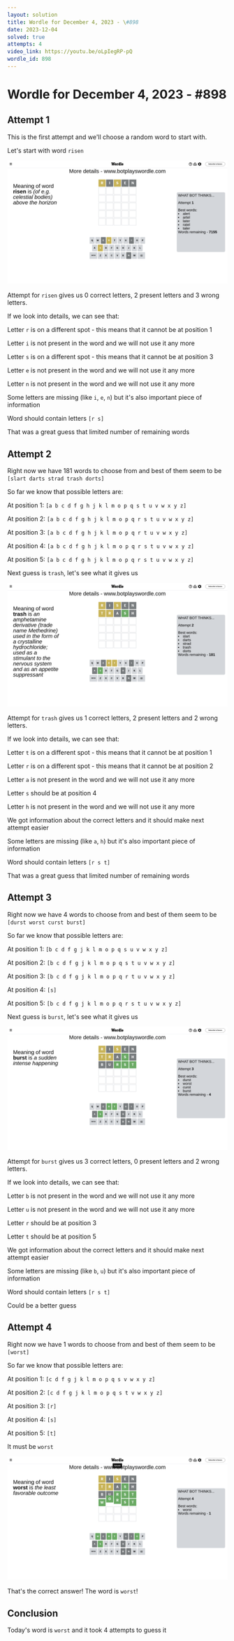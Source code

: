 ```yaml
---
layout: solution
title: Wordle for December 4, 2023 - \#898
date: 2023-12-04
solved: true
attempts: 4
video_link: https://youtu.be/oLpIegRP-pQ
wordle_id: 898
---
```


# Wordle for December 4, 2023 - \#898

## Attempt 1

This is the first attempt and we'll choose a random word to start with.

Let's start with word `risen`

![Attempt 1](2023-12-04/attempt-1.png)

Attempt for `risen` gives us 0 correct letters, 2 present letters and 3 wrong letters.

If we look into details, we can see that:

Letter `r` is on a different spot - this means that it cannot be at position 1

Letter `i` is not present in the word and we will not use it any more

Letter `s` is on a different spot - this means that it cannot be at position 3

Letter `e` is not present in the word and we will not use it any more

Letter `n` is not present in the word and we will not use it any more

Some letters are missing (like `i`, `e`, `n`) but it's also important piece of information

Word should contain letters `[r s]`

That was a great guess that limited number of remaining words



## Attempt 2

Right now we have 181 words to choose from and best of them seem to be `[slart darts strad trash dorts]`

So far we know that possible letters are:

At position 1: `[a b c d f g h j k l m o p q s t u v w x y z]`

At position 2: `[a b c d f g h j k l m o p q r s t u v w x y z]`

At position 3: `[a b c d f g h j k l m o p q r t u v w x y z]`

At position 4: `[a b c d f g h j k l m o p q r s t u v w x y z]`

At position 5: `[a b c d f g h j k l m o p q r s t u v w x y z]`

Next guess is `trash`, let's see what it gives us

![Attempt 2](2023-12-04/attempt-2.png)

Attempt for `trash` gives us 1 correct letters, 2 present letters and 2 wrong letters.

If we look into details, we can see that:

Letter `t` is on a different spot - this means that it cannot be at position 1

Letter `r` is on a different spot - this means that it cannot be at position 2

Letter `a` is not present in the word and we will not use it any more

Letter `s` should be at position 4

Letter `h` is not present in the word and we will not use it any more

We got information about the correct letters and it should make next attempt easier

Some letters are missing (like `a`, `h`) but it's also important piece of information

Word should contain letters `[r s t]`

That was a great guess that limited number of remaining words



## Attempt 3

Right now we have 4 words to choose from and best of them seem to be `[durst worst curst burst]`

So far we know that possible letters are:

At position 1: `[b c d f g j k l m o p q s u v w x y z]`

At position 2: `[b c d f g j k l m o p q s t u v w x y z]`

At position 3: `[b c d f g j k l m o p q r t u v w x y z]`

At position 4: `[s]`

At position 5: `[b c d f g j k l m o p q r s t u v w x y z]`

Next guess is `burst`, let's see what it gives us

![Attempt 3](2023-12-04/attempt-3.png)

Attempt for `burst` gives us 3 correct letters, 0 present letters and 2 wrong letters.

If we look into details, we can see that:

Letter `b` is not present in the word and we will not use it any more

Letter `u` is not present in the word and we will not use it any more

Letter `r` should be at position 3

Letter `t` should be at position 5

We got information about the correct letters and it should make next attempt easier

Some letters are missing (like `b`, `u`) but it's also important piece of information

Word should contain letters `[r s t]`

Could be a better guess



## Attempt 4

Right now we have 1 words to choose from and best of them seem to be `[worst]`

So far we know that possible letters are:

At position 1: `[c d f g j k l m o p q s v w x y z]`

At position 2: `[c d f g j k l m o p q s t v w x y z]`

At position 3: `[r]`

At position 4: `[s]`

At position 5: `[t]`

It must be `worst`

![Attempt 4](2023-12-04/attempt-4.png)

That's the correct answer! The word is `worst`!

## Conclusion

Today's word is `worst` and it took 4 attempts to guess it

